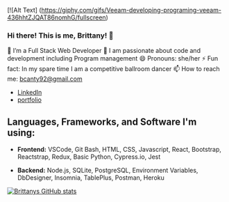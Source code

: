 [![Alt Text] (https://giphy.com/gifs/Veeam-developing-programing-veeam-436hhtZJQAT86nomhG/fullscreen)

### Hi there! This is me, Brittany! 👋

🌱 I’m a Full Stack Web Developer
👯 I am passionate about code and development including Program management 
😄 Pronouns: she/her
⚡ Fun fact: In my spare time I am a competitive ballroom dancer
📫 How to reach me: bcanty92@gmail.com
* [LinkedIn](https://www.linkedin.com/in/bcanty/)
* [portfolio](https://brittanycantyportfolio.netlify.app/)

## Languages, Frameworks, and Software I'm using:
* **Frontend:** VSCode, Git Bash, HTML, CSS, Javascript, React, Bootstrap, Reactstrap, Redux, Basic Python, Cypress.io, Jest

* **Backend:** Node.js, SQLite, PostgreSQL, Environment Variables, DbDesigner, Insomnia, TablePlus, Postman, Heroku

[![Brittanys GitHub stats](https://github-readme-stats.vercel.app/api?username=bcanty92)](https://github.com/bcanty92/github-readme-stats)
